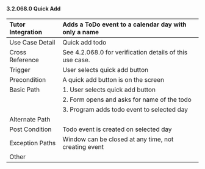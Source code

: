 #### 3.2.068.0 Quick Add

| Tutor Integration| Adds a ToDo event to a calendar day with only a name        |
|:--------------| :--------------|
|Use Case Detail  | Quick add todo                                       |
|Cross Reference | See 4.2.068.0 for verification details of this use case.| 
|Trigger        | User selects quick add button                           |
|Precondition   | A quick add button is on the screen                     |
|Basic Path     | 1. User selects quick add button                        |
|               | 2. Form opens and asks for name of the todo                 |
|               | 3. Program adds todo event to selected day                   |
|Alternate Path |                                                         |
|Post Condition | Todo event is created on selected day                        |
|Exception Paths| Window can be closed at any time, not creating event     |
|Other          |                                                         |


